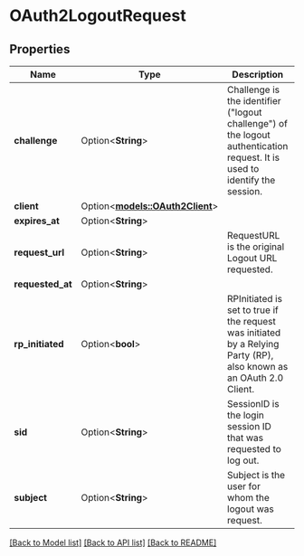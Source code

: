 # OAuth2LogoutRequest

## Properties

Name | Type | Description | Notes
------------ | ------------- | ------------- | -------------
**challenge** | Option<**String**> | Challenge is the identifier (\"logout challenge\") of the logout authentication request. It is used to identify the session. | [optional]
**client** | Option<[**models::OAuth2Client**](oAuth2Client.md)> |  | [optional]
**expires_at** | Option<**String**> |  | [optional]
**request_url** | Option<**String**> | RequestURL is the original Logout URL requested. | [optional]
**requested_at** | Option<**String**> |  | [optional]
**rp_initiated** | Option<**bool**> | RPInitiated is set to true if the request was initiated by a Relying Party (RP), also known as an OAuth 2.0 Client. | [optional]
**sid** | Option<**String**> | SessionID is the login session ID that was requested to log out. | [optional]
**subject** | Option<**String**> | Subject is the user for whom the logout was request. | [optional]

[[Back to Model list]](../README.md#documentation-for-models) [[Back to API list]](../README.md#documentation-for-api-endpoints) [[Back to README]](../README.md)


